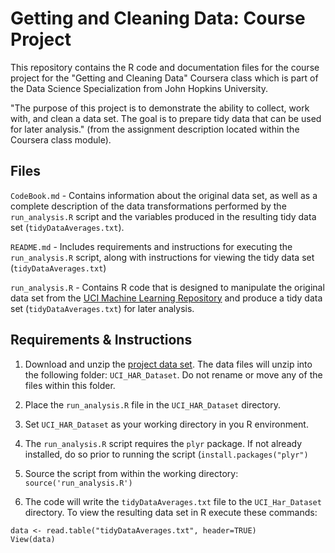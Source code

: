 Getting and Cleaning Data: Course Project
=========================================

This repository contains the R code and documentation files for the course project for the "Getting and Cleaning Data" Coursera class which is part of the Data Science Specialization from John Hopkins University.

"The purpose of this project is to demonstrate the ability to collect, work with, and clean a data set. The goal is to prepare tidy data that can be used for later analysis." (from the assignment description located within the Coursera class module).

## Files

`CodeBook.md` - Contains information about the original data set, as well as a complete description of the data transformations performed by the `run_analysis.R` script and the variables produced in the resulting tidy data set (`tidyDataAverages.txt`).

`README.md` - Includes requirements and instructions for executing the `run_analysis.R` script, along with instructions for viewing the tidy data set (`tidyDataAverages.txt`)

`run_analysis.R` - Contains R code that is designed to manipulate the original data set from the [UCI Machine Learning Repository](http://archive.ics.uci.edu/ml/datasets/Human+Activity+Recognition+Using+Smartphones) and produce a tidy data set (`tidyDataAverages.txt`) for later analysis.

## Requirements & Instructions

1. Download and unzip the [project data set](https://d396qusza40orc.cloudfront.net/getdata%2Fprojectfiles%2FUCI%20HAR%20Dataset.zip). The data files will unzip into the following folder: `UCI_HAR_Dataset`. Do not rename or move any of the files within this folder.

2. Place the `run_analysis.R` file in the `UCI_HAR_Dataset` directory.

3. Set `UCI_HAR_Dataset` as your working directory in you R environment.

4. The `run_analysis.R` script requires the `plyr` package. If not already installed, do so prior to running the script (`install.packages("plyr")`

5. Source the script from within the working directory: `source('run_analysis.R')`
 
6. The code will write the `tidyDataAverages.txt` file to the `UCI_Har_Dataset` directory. To view the resulting data set in R execute these commands:
```
data <- read.table("tidyDataAverages.txt", header=TRUE)
View(data)
```

